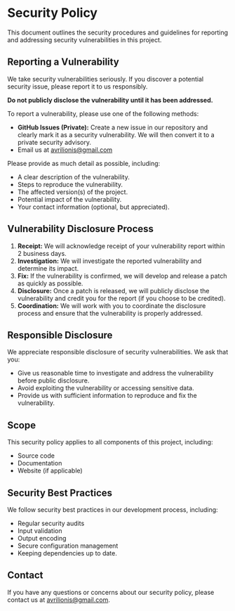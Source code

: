 # Security Policy

This document outlines the security procedures and guidelines for reporting and addressing security vulnerabilities in this project.

## Reporting a Vulnerability

We take security vulnerabilities seriously. If you discover a potential security issue, please report it to us responsibly.

**Do not publicly disclose the vulnerability until it has been addressed.**

To report a vulnerability, please use one of the following methods:

* **GitHub Issues (Private):** Create a new issue in our repository and clearly mark it as a security vulnerability. We will then convert it to a private security advisory.
* Email us at avrilionis@gmail.com

Please provide as much detail as possible, including:

* A clear description of the vulnerability.
* Steps to reproduce the vulnerability.
* The affected version(s) of the project.
* Potential impact of the vulnerability.
* Your contact information (optional, but appreciated).

## Vulnerability Disclosure Process

1.  **Receipt:** We will acknowledge receipt of your vulnerability report within 2 business days.
2.  **Investigation:** We will investigate the reported vulnerability and determine its impact.
3.  **Fix:** If the vulnerability is confirmed, we will develop and release a patch as quickly as possible.
4.  **Disclosure:** Once a patch is released, we will publicly disclose the vulnerability and credit you for the report (if you choose to be credited).
5.  **Coordination:** We will work with you to coordinate the disclosure process and ensure that the vulnerability is properly addressed.

## Responsible Disclosure

We appreciate responsible disclosure of security vulnerabilities. We ask that you:

* Give us reasonable time to investigate and address the vulnerability before public disclosure.
* Avoid exploiting the vulnerability or accessing sensitive data.
* Provide us with sufficient information to reproduce and fix the vulnerability.

## Scope

This security policy applies to all components of this project, including:

* Source code
* Documentation
* Website (if applicable)

## Security Best Practices

We follow security best practices in our development process, including:

* Regular security audits
* Input validation
* Output encoding
* Secure configuration management
* Keeping dependencies up to date.

## Contact

If you have any questions or concerns about our security policy, please contact us at avrilionis@gmail.com.
